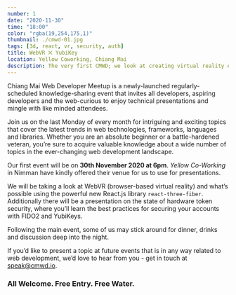 ```yaml
---
number: 1
date: "2020-11-30"
time: "18:00"
color: "rgba(19,254,175,1)"
thumbnail: ./cmwd-01.jpg
tags: [3d, react, vr, security, auth]
title: WebVR ⨉ YubiKey
location: Yellow Coworking, Chiang Mai
description: The very first CMWD; we look at creating virtual reality experiences with React.js, and how to do hardware security properly using YubiKeys.
---
```


Chiang Mai Web Developer Meetup is a newly-launched regularly-scheduled knowledge-sharing event that invites all developers, aspiring developers and the web-curious to enjoy technical presentations and mingle with like minded attendees.

Join us on the last Monday of every month for intriguing and exciting topics that cover the latest trends in web technologies, frameworks, languages and libraries. Whether you are an absolute beginner or a battle-hardened veteran, you’re sure to acquire valuable knowledge about a wide number of topics in the ever-changing web development landscape.

Our first event will be on **30th November 2020 at 6pm**. _Yellow Co-Working_ in Nimman have kindly offered their venue for us to use for presentations.

We will be taking a look at WebVR (browser-based virtual reality) and what’s possible using the powerful new React.js library `react-three-fiber`. Additionally there will be a presentation on the state of hardware token security, where you’ll learn the best practices for securing your accounts with FIDO2 and YubiKeys.

Following the main event, some of us may stick around for dinner, drinks and discussion deep into the night.

If you’d like to present a topic at future events that is in any way related to web development, we’d love to hear from you - get in touch at [speak@cmwd.io](mailto:speak@cmwd.io).

### All Welcome. Free Entry. Free Water.
